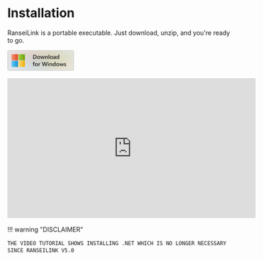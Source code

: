 # Installation

RanseiLink is a portable executable. Just download, unzip, and you're ready to go.

<a href="https://github.com/Deijin27/RanseiLink/releases/download/v6.1/RanseiLink-Windows-6.1.zip"><img src="/assets/download-windows.png" width="150"
alt="Download for Windows"></a>

<iframe width="560" height="315" src="https://www.youtube.com/embed/T2x-zzHFAho?si=VFAfU1gEgXO3Kepo" title="YouTube video player" frameborder="0" allow="accelerometer; autoplay; clipboard-write; encrypted-media; gyroscope; picture-in-picture; web-share" referrerpolicy="strict-origin-when-cross-origin" allowfullscreen></iframe>

!!! warning "DISCLAIMER"

    THE VIDEO TUTORIAL SHOWS INSTALLING .NET WHICH IS NO LONGER NECESSARY SINCE RANSEILINK V5.0

